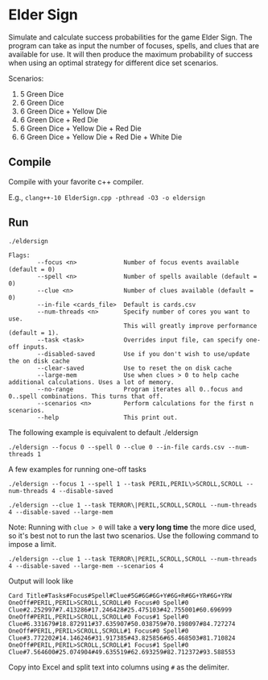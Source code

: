 # Elder Sign
Simulate and calculate success probabilities for the game Elder Sign.  The program can take as input the number of focuses, spells, and clues that are available for use. It will then produce the maximum probability of success when using an optimal strategy for different dice set scenarios.

Scenarios:
1. 5 Green Dice
2. 6 Green Dice
3. 6 Green Dice + Yellow Die
4. 6 Green Dice + Red Die
5. 6 Green Dice + Yellow Die + Red Die
6. 6 Green Dice + Yellow Die + Red Die + White Die

## Compile
Compile with your favorite c++ compiler.

E.g., `clang++-10 ElderSign.cpp -pthread -O3 -o eldersign`

## Run

`./eldersign`

```
Flags:
        --focus <n>             Number of focus events available (default = 0)
        --spell <n>             Number of spells available (default = 0)
        --clue <n>              Number of clues available (default = 0)
        --in-file <cards_file>  Default is cards.csv
        --num-threads <n>       Specify number of cores you want to use.
                                This will greatly improve performance (default = 1).
        --task <task>           Overrides input file, can specify one-off inputs.
        --disabled-saved        Use if you don't wish to use/update the on disk cache
        --clear-saved           Use to reset the on disk cache
        --large-mem             Use when clues > 0 to help cache additional calculations. Uses a lot of memory.
        --no-range              Program iterates all 0..focus and 0..spell combinations. This turns that off.
        --scenarios <n>         Perform calculations for the first n scenarios.
        --help                  This print out.
```

The following example is equivalent to default ./eldersign

`./eldersign --focus 0 --spell 0 --clue 0 --in-file cards.csv --num-threads 1`

A few examples for running one-off tasks

`./eldersign --focus 1 --spell 1 --task PERIL,PERIL\>SCROLL,SCROLL --num-threads 4 --disable-saved`

`./eldersign --clue 1 --task TERROR\|PERIL,SCROLL,SCROLL --num-threads 4 --disable-saved --large-mem`

Note: Running with `clue > 0` will take a **very long time** the more dice used, so it's best not to run the last two scenarios.  Use the following command to impose a limit.

`./eldersign --clue 1 --task TERROR\|PERIL,SCROLL,SCROLL --num-threads 4 --disable-saved --large-mem --scenarios 4`

Output will look like

```
Card Title#Tasks#Focus#Spell#Clue#5G#6G#6G+Y#6G+R#6G+YR#6G+YRW
OneOff#PERIL,PERIL>SCROLL,SCROLL#0 Focus#0 Spell#0 Clue#2.252997#7.413286#17.246428#25.475103#42.755001#60.696999
OneOff#PERIL,PERIL>SCROLL,SCROLL#0 Focus#1 Spell#0 Clue#6.331679#18.872911#37.635907#50.038759#70.198097#84.727274
OneOff#PERIL,PERIL>SCROLL,SCROLL#1 Focus#0 Spell#0 Clue#3.772202#14.146246#31.917385#43.825856#65.468503#81.710824
OneOff#PERIL,PERIL>SCROLL,SCROLL#1 Focus#1 Spell#0 Clue#7.564600#25.074904#49.635519#62.693259#82.712372#93.588553
```

Copy into Excel and split text into columns using `#` as the delimiter.
